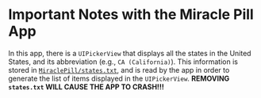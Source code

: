 # Important Notes with the Miracle Pill App

In this app, there is a `UIPickerView` that displays all the states in the United States, and its abbreviation (e.g., `CA (California)`). This information is stored in [`MiraclePill/states.txt`](https://github.com/ahuber1/iOS-Portfolio/blob/master/Section_4/MiraclePill/MiraclePill/states.txt), and is read by the app in order to generate the list of items displayed in the `UIPickerView`. **REMOVING `states.txt` WILL CAUSE THE APP TO CRASH!!!**
